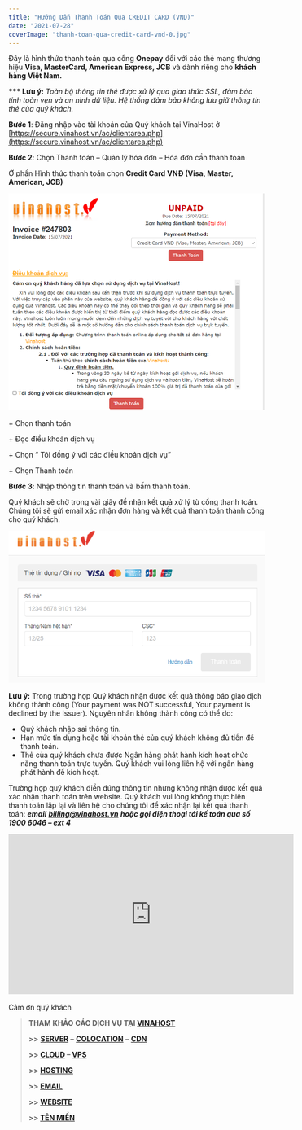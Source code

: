 ```yaml
---
title: "Hướng Dẫn Thanh Toán Qua CREDIT CARD (VND)"
date: "2021-07-28"
coverImage: "thanh-toan-qua-credit-card-vnd-0.jpg"
---
```


Đây là hình thức thanh toán qua cổng **Onepay** đối với các thẻ mang thương hiệu **Visa, MasterCard, American Express, JCB** và dành riêng cho **khách hàng Việt Nam.**

**\*\*\* Lưu ý:** _Toàn bộ thông tin thẻ được xử lý qua giao thức SSL, đảm bảo tính toàn vẹn và an ninh dữ liệu. Hệ thống đảm bảo không lưu giữ thông tin thẻ của quý khách._

**Bước 1**: Đăng nhập vào tài khoản của Quý khách tại VinaHost ở [https://secure.vinahost.vn/ac/clientarea.php](https://secure.vinahost.vn/ac/clientarea.php)

**Bước 2**: Chọn Thanh toán – Quản lý hóa đơn – Hóa đơn cần thanh toán

Ở phần Hình thức thanh toán chọn **Credit Card VNĐ (Visa, Master, American, JCB)**

![Hướng Dẫn Thanh Toán Qua CREDIT CARD (VND)](images/thanh-toan-qua-credit-card-vnd.png)

\+ Chọn thanh toán

\+ Đọc điều khoản dịch vụ

\+ Chọn “ Tôi đồng ý với các điều khoản dịch vụ”

\+ Chọn Thanh toán

**Bước 3**: Nhập thông tin thanh toán và bấm thanh toán.

Quý khách sẽ chờ trong vài giây để nhận kết quả xử lý từ cổng thanh toán. Chúng tôi sẽ gửi email xác nhận đơn hàng và kết quả thanh toán thành công cho quý khách.

![Hướng Dẫn Thanh Toán Qua CREDIT CARD (VND)](images/thanh-toan-qua-credit-card-vnd-2.png)

**Lưu ý:** Trong trường hợp Quý khách nhận được kết quả thông báo giao dịch không thành công (Your payment was NOT successful, Your payment is declined by the Issuer). Nguyên nhân không thành công có thể do:

- Quý khách nhập sai thông tin.
- Hạn mức tín dụng hoặc tài khoản thẻ của quý khách không đủ tiền để thanh toán.
- Thẻ của quý khách chưa được Ngân hàng phát hành kích hoạt chức năng thanh toán trực tuyến. Quý khách vui lòng liên hệ với ngân hàng phát hành để kích hoạt.

Trường hợp quý khách điền đúng thông tin nhưng không nhận được kết quả xác nhận thanh toán trên website. Quý khách vui lòng không thực hiện thanh toán lặp lại và liên hệ cho chúng tôi để xác nhận lại kết quả thanh toán: **_email_** [**_billing@vinahost.vn_**](mailto:billing@vinahost.vn) **_hoặc gọi điện thoại tới kế toán qua số 1900 6046 – ext 4_**

<iframe title="YouTube video player" src="https://www.youtube.com/embed/vbrlOwRS98E" width="560" height="315" frameborder="0" allowfullscreen="allowfullscreen"></iframe>

Cảm ơn quý khách

> **THAM KHẢO CÁC DỊCH VỤ TẠI [VINAHOST](https://vinahost.vn/)**
> 
> **\>>** [**SERVER**](https://vinahost.vn/thue-may-chu-rieng/) **–** [**COLOCATION**](https://vinahost.vn/colocation.html) – [**CDN**](https://vinahost.vn/dich-vu-cdn-chuyen-nghiep)
> 
> **\>> [CLOUD](https://vinahost.vn/cloud-server-gia-re/) – [VPS](https://vinahost.vn/vps-ssd-chuyen-nghiep/)**
> 
> **\>> [HOSTING](https://vinahost.vn/wordpress-hosting)**
> 
> **\>> [EMAIL](https://vinahost.vn/email-hosting)**
> 
> **\>> [WEBSITE](http://vinawebsite.vn/)**
> 
> **\>> [TÊN MIỀN](https://vinahost.vn/ten-mien-gia-re/)**